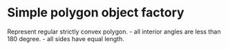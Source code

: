 # Simple polygon object factory

Represent regular strictly convex polygon.
	- all interior angles are less than 180 degree.
	- all sides have equal length.